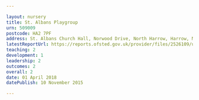 ```yaml
---

layout: nursery
title: St. Albans Playgroup
urn: 509009
postcode: HA2 7PF
address: St. Albans Church Hall, Norwood Drive, North Harrow, Harrow, Middlesex, HA2 7PF
latestReportUrl: https://reports.ofsted.gov.uk/provider/files/2526109/urn/509009.pdf
teaching: 2
development: 1
leadership: 2
outcomes: 2
overall: 2
date: 01 April 2018 
datePublish: 10 November 2015

---
```

